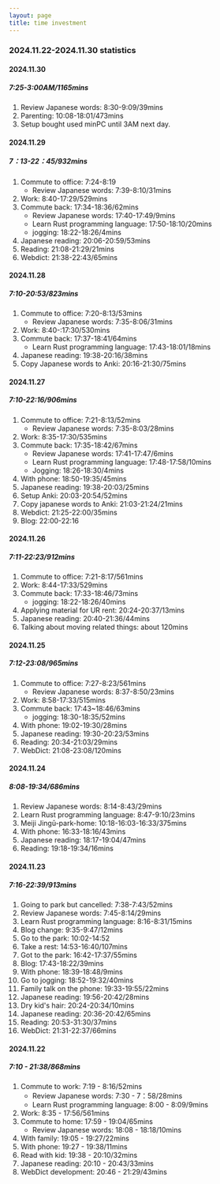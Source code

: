 ```yaml
---
layout: page
title: time investment
---
```


### 2024.11.22-2024.11.30 statistics



#### 2024.11.30

##### 7:25-3:00AM/1165mins

1. Review Japanese words: 8:30-9:09/39mins
2. Parenting: 10:08-18:01/473mins
4. Setup bought used minPC until 3AM next day.

#### 2024.11.29

##### 7：13-22：45/932mins

1. Commute to office: 7:24-8:19
    * Review Japanese words: 7:39-8:10/31mins
2. Work: 8:40-17:29/529mins
3. Commute back: 17:34-18:36/62mins
    * Review Japanese words: 17:40-17:49/9mins
    * Learn Rust programming language: 17:50-18:10/20mins
    * jogging: 18:22-18:26/4mins
4. Japanese reading: 20:06-20:59/53mins
5. Reading: 21:08-21:29/21mins
6. Webdict: 21:38-22:43/65mins

#### 2024.11.28

##### 7:10-20:53/823mins

1. Commute to office: 7:20-8:13/53mins
    * Review Japanese words: 7:35-8:06/31mins
2. Work: 8:40-:17:30/530mins
3. Commute back: 17:37-18:41/64mins
    * Learn Rust programming language: 17:43-18:01/18mins
4. Japanese reading: 19:38-20:16/38mins
5. Copy Japanese words to Anki: 20:16-21:30/75mins

#### 2024.11.27

##### 7:10-22:16/906mins

1. Commute to office: 7:21-8:13/52mins
    * Review Japanese words: 7:35-8:03/28mins
2. Work: 8:35-17:30/535mins
3. Commute back: 17:35-18:42/67mins
    * Review Japanese words: 17:41-17:47/6mins
    * Learn Rust programming language: 17:48-17:58/10mins
    * Jogging: 18:26-18:30/4mins
4. With phone: 18:50-19:35/45mins
5. Japanese reading: 19:38-20:03/25mins
6. Setup Anki: 20:03-20:54/52mins
7. Copy japanese words to Anki: 21:03-21:24/21mins
8. Webdict: 21:25-22:00/35mins
9. Blog: 22:00-22:16

#### 2024.11.26

##### 7:11-22:23/912mins

1. Commute to office: 7:21-8:17/561mins
2. Work: 8:44-17:33/529mins
3. Commute back: 17:33-18:46/73mins
    * jogging: 18:22-18:26/40mins
4. Applying material for UR rent: 20:24-20:37/13mins
5. Japanese reading: 20:40-21:36/44mins
6. Talking about moving related things: about 120mins

#### 2024.11.25

##### 7:12-23:08/965mins

1. Commute to office: 7:27-8:23/561mins
    * Review Japanese words: 8:37-8:50/23mins
2. Work: 8:58-17:33/515mins
3. Commute back: 17:43~18:46/63mins
    * jogging: 18:30-18:35/52mins
4. With phone: 19:02-19:30/28mins
5. Japanese reading: 19:30-20:23/53mins
6. Reading: 20:34-21:03/29mins
7. WebDict: 21:08-23:08/120mins

#### 2024.11.24

##### 8:08-19:34/686mins

1. Review Japanese words: 8:14-8:43/29mins
2. Learn Rust programming language: 8:47-9:10/23mins
3. Meiji Jingū-park-home: 10:18-16:03-16:33/375mins
4. With phone: 16:33-18:16/43mins
5. Japanese reading: 18:17-19:04/47mins
6. Reading: 19:18-19:34/16mins

#### 2024.11.23

##### 7:16-22:39/913mins

1. Going to park but cancelled: 7:38-7:43/52mins
2. Review Japanese words: 7:45-8:14/29mins
3. Learn Rust programming language: 8:16-8:31/15mins
4. Blog change: 9:35-9:47/12mins
5. Go to the park: 10:02-14:52
6. Take a rest: 14:53-16:40/107mins
7. Got to the park: 16:42-17:37/55mins
8. Blog: 17:43-18:22/39mins
9. With phone: 18:39-18:48/9mins
10. Go to jogging: 18:52-19:32/40mins
11. Family talk on the phone: 19:33-19:55/22mins
12. Japanese reading: 19:56-20:42/28mins
13. Dry kid's hair: 20:24-20:34/10mins
14. Japanese reading: 20:36-20:42/65mins
15. Reading: 20:53-31:30/37mins
16. WebDict: 21:31-22:37/66mins

#### 2024.11.22

##### 7:10 - 21:38/868mins

1. Commute to work: 7:19 - 8:16/52mins
    * Review Japanese words: 7:30 - 7：58/28mins
    * Learn Rust programming language: 8:00 - 8:09/9mins
2. Work: 8:35 - 17:56/561mins
3. Commute to home: 17:59 - 19:04/65mins
    * Review Japanese words: 18:08 - 18:18/10mins
4. With family: 19:05 - 19:27/22mins
5. With phone: 19:27 - 19:38/11mins
6. Read with kid: 19:38 - 20:10/32mins
7. Japanese reading: 20:10 - 20:43/33mins
8. WebDict development: 20:46 - 21:29/43mins
